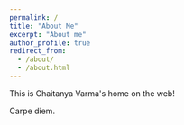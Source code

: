 ```yaml
---
permalink: /
title: "About Me"
excerpt: "About me"
author_profile: true
redirect_from: 
  - /about/
  - /about.html
---
```


 This is Chaitanya Varma's home on the web! 
 
Carpe diem.

